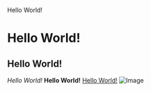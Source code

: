 Hello World!
# Hello World!
## Hello World!
*Hello World!*
**Hello World!**
[Hello World!](https://en.wikipedia.org/wiki/%22Hello,_World!%22_program)
![Image](https://app.photobucket.com/u/sonicricky/p/4b1ba24b-1f0e-42a5-aa22-0e16f6189ed4)
